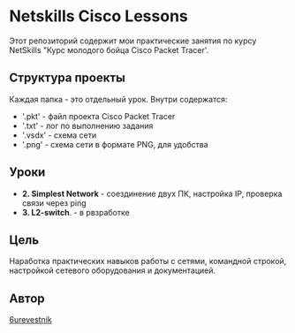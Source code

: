 # Netskills Cisco Lessons

Этот репозиторий содержит мои практические занятия по курсу NetSkills "Курс молодого бойца Cisco Packet Tracer'.

## Структура проекты

Каждая папка - это отдельный урок. Внутри содержатся:

- '.pkt' - файл проекта Cisco Packet Tracer
- '.txt' - лог по выполнению задания
- '.vsdx' - схема сети
- '.png' - схема сети в формате PNG, для удобства

## Уроки 
- **2. Simplest Network** - соездинение двух ПК, настройка IP, проверка связи через ping
- **3. L2-switch**. - в рвзработке

## Цель
Наработка практических навыков работы с сетями, командной строкой, настройкой сетевого оборудования и документацией.

## Автор
[6urevestnik](https://github.com/6urevestnik)

